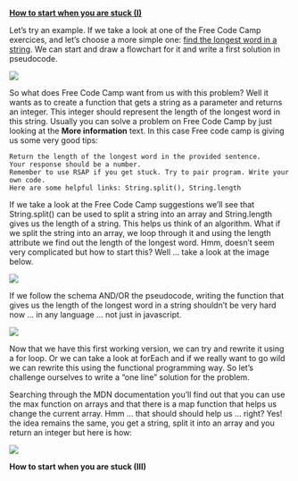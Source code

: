 **[How to start when you are stuck (I)](https://github.com/FreeCodeCamp/freecodecamp/wiki/How-to-start-when-you-are-stuck-(I))**

Let’s try an example. If we take a look at one of the Free Code Camp exercices, and let’s choose a more simple one: [find the longest word in a string](http://www.freecodecamp.com/challenges/bonfire-find-the-longest-word-in-a-string). We can start and draw a flowchart for it and write a first solution in pseudocode.

![](http://biancamihai.github.io/img/bonfire-1.png)

So what does Free Code Camp want from us with this problem? Well it wants as to create a function that gets a string as a parameter and returns an integer. This integer should represent the length of the longest word in this string. Usually you can solve a problem on Free Code Camp by just looking at the **More information** text. In this case Free code camp is giving us some very good tips:
    
    Return the length of the longest word in the provided sentence.
    Your response should be a number.
    Remember to use RSAP if you get stuck. Try to pair program. Write your own code.
    Here are some helpful links: String.split(), String.length

If we take a look at the Free Code Camp suggestions we’ll see that String.split() can be used to split a string into an array and String.length gives us the length of a string. This helps us think of an algorithm. What if we split the string into an array, we loop through it and using the length attribute we find out the length of the longest word. Hmm, doesn’t seem very complicated but how to start this? Well ... take a look at the image below. 

![](http://biancamihai.github.io/img/flowchart.png)

If we follow the schema AND/OR the pseudocode, writing the function that gives us the length of the longest word in a string shouldn’t be very hard now … in any language … not just in javascript.

![](http://biancamihai.github.io/img/bonfire-2.png)

Now that we have this first working version, we can try and rewrite it using a for loop. Or we can take a look at forEach and if we really want to go wild we can rewrite this using the functional programming way. So let’s challenge ourselves to write a “one line” solution for the problem. 

Searching through the MDN documentation you’ll find out that you can use the max function on arrays and that there is a map function that helps us change the current array. Hmm … that should should help us … right? Yes! the idea remains the same, you get a string, split it into an array and you return an integer but here is how:

![](http://biancamihai.github.io/img/bonfire-3.png)

**How to start when you are stuck (III)**